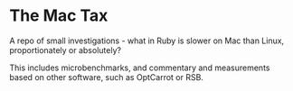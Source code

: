 # The Mac Tax

A repo of small investigations - what in Ruby is slower on Mac than
Linux, proportionately or absolutely?

This includes microbenchmarks, and commentary and measurements based on
other software, such as OptCarrot or RSB.
